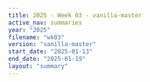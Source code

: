 ```yaml
---
title: 2025 - Week 03 - vanilla-master
active_nav: summaries
year: "2025"
filename: "wk03"
version: "vanilla-master"
start_date: "2025-01-13"
end_date: "2025-01-19"
layout: "summary"
---
```


